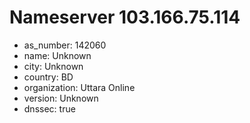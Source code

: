 # Nameserver 103.166.75.114

* as_number: 142060
* name: Unknown
* city: Unknown
* country: BD
* organization: Uttara Online
* version: Unknown
* dnssec: true
